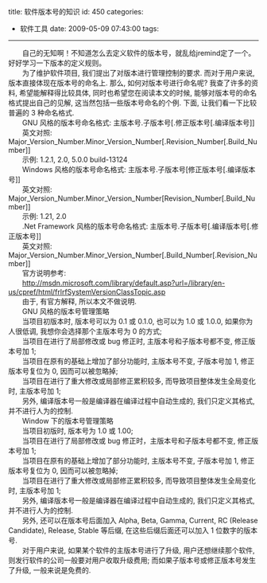 title: 软件版本号的知识
id: 450
categories:
  - 软件工具
date: 2009-05-09 07:43:00
tags:
---

　　自己的无知啊！不知道怎么去定义软件的版本号，就乱给jremind定了一个。
</br>好好学习一下版本的定义规则。
</br>　　为了维护软件项目, 我们提出了对版本进行管理控制的要求. 而对于用户来说, 版本直接体现在版本号的命名上. 那么, 如何对版本号进行命名呢? 我查了许多的资料, 希望能解释得比较具体, 同时也希望您在阅读本文的时候, 能够对版本号的命名格式提出自己的见解, 这当然包括一些版本号命名的个例. 下面, 让我们看一下比较普遍的 3 种命名格式.
</br>　　GNU 风格的版本号命名格式: 主版本号.子版本号[.修正版本号[.编译版本号]]
</br>　　英文对照: Major_Version_Number.Minor_Version_Number[.Revision_Number[.Build_Number]]
</br>　　示例: 1.2.1, 2.0, 5.0.0 build-13124
</br>　　Windows 风格的版本号命名格式: 主版本号.子版本号[修正版本号[.编译版本号]]
</br>　　英文对照: Major_Version_Number.Minor_Version_Number[Revision_Number[.Build_Number]]
</br>　　示例: 1.21, 2.0
</br>　　.Net Framework 风格的版本号命名格式: 主版本号.子版本号[.编译版本号[.修正版本号]]
</br>　　英文对照: Major_Version_Number.Minor_Version_Number[.Build_Number[.Revision_Number]]
</br>　　官方说明参考:
</br>　　http://msdn.microsoft.com/library/default.asp?url=/library/en-us/cpref/html/frlrfSystemVersionClassTopic.asp
</br>　　由于, 有官方解释, 所以本文不做说明.
</br>　　GNU 风格的版本号管理策略
</br>　　当项目初版本时, 版本号可以为 0.1 或 0.1.0, 也可以为 1.0 或 1.0.0, 如果你为人很低调, 我想你会选择那个主版本号为 0 的方式;
</br>　　当项目在进行了局部修改或 bug 修正时, 主版本号和子版本号都不变, 修正版本号加 1;
</br>　　当项目在原有的基础上增加了部分功能时, 主版本号不变, 子版本号加 1, 修正版本号复位为 0, 因而可以被忽略掉;
</br>　　当项目在进行了重大修改或局部修正累积较多, 而导致项目整体发生全局变化时, 主版本号加 1;
</br>　　另外, 编译版本号一般是编译器在编译过程中自动生成的, 我们只定义其格式, 并不进行人为的控制.
</br>　　Window 下的版本号管理策略
</br>　　当项目初版时, 版本号为 1.0 或 1.00;
</br>　　当项目在进行了局部修改或 bug 修正时，主版本号和子版本号都不变, 修正版本号加 1;
</br>　　当项目在原有的基础上增加了部分功能时, 主版本号不变, 子版本号加 1, 修正版本号复位为 0, 因而可以被忽略掉;
</br>　　当项目在进行了重大修改或局部修正累积较多, 而导致项目整体发生全局变化时, 主版本号加 1;
</br>　　另外, 编译版本号一般是编译器在编译过程中自动生成的, 我们只定义其格式, 并不进行人为的控制.
</br>　　另外, 还可以在版本号后面加入 Alpha, Beta, Gamma, Current, RC (Release Candidate), Release, Stable 等后缀, 在这些后缀后面还可以加入 1 位数字的版本号.
</br>　　对于用户来说, 如果某个软件的主版本号进行了升级, 用户还想继续那个软件, 则发行软件的公司一般要对用户收取升级费用; 而如果子版本号或修正版本号发生了升级, 一般来说是免费的.